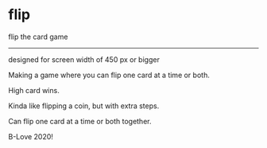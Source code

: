 # flip

flip the card game
*****

designed for screen width of 450 px or bigger


Making a game where you can flip one card at a time or both.

High card wins.

Kinda like flipping a coin, but with extra steps.

Can flip one card at a time or both together.

B-Love 2020!
